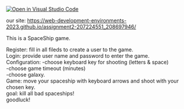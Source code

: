 [![Open in Visual Studio Code](https://classroom.github.com/assets/open-in-vscode-718a45dd9cf7e7f842a935f5ebbe5719a5e09af4491e668f4dbf3b35d5cca122.svg)](https://classroom.github.com/online_ide?assignment_repo_id=10790616&assignment_repo_type=AssignmentRepo)


our site: https://web-development-environments-2023.github.io/assignment2-207224551_208697946/

This is a SpaceShip game. 

Register: fill in all fileds to create a user to the game.   
Login: provide user name and password to enter the game.   
Configuration:  -choose keyboard key for shooting (letters & space)  
                -choose game timeout (minutes)  
                -choose galaxy.   
Game: move your spaceship with keyboard arrows and shoot with your chosen key.   
      goal: kill all bad spaceships!  
      goodluck!  
